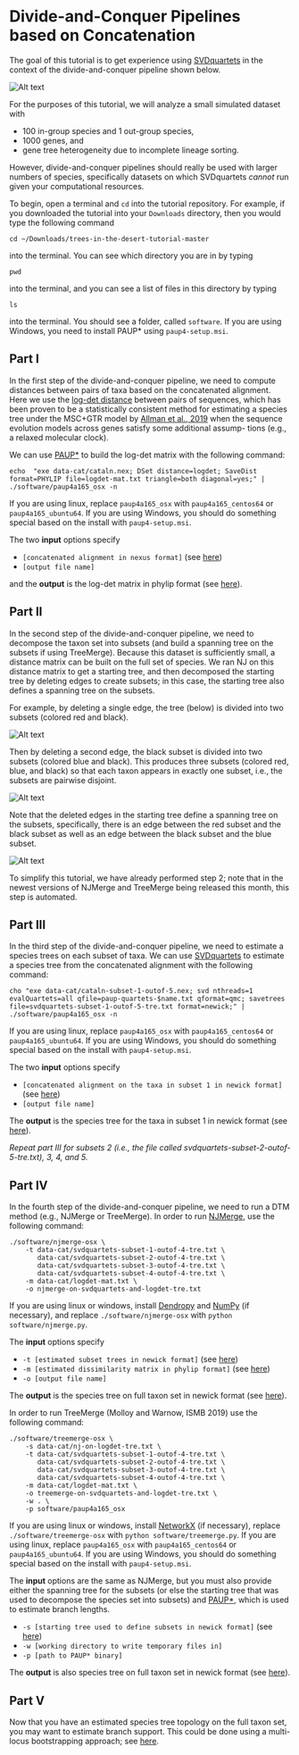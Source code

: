 Divide-and-Conquer Pipelines based on Concatenation
===================================================
The goal of this tutorial is to get experience using [SVDquartets](https://academic.oup.com/bioinformatics/article/30/23/3317/206559) in the context of the divide-and-conquer pipeline shown below.

![Alt text](images/dtm-pipeline.png)


For the purposes of this tutorial, we will analyze a small simulated dataset with 
+ 100 in-group species and 1 out-group species,
+ 1000 genes, and
+ gene tree heterogeneity due to incomplete lineage sorting.

However, divide-and-conquer pipelines should really be used with larger numbers of species, specifically datasets on which SVDquartets *cannot* run given your computational resources.


To begin, open a terminal and `cd` into the tutorial repository. For example, if you downloaded the tutorial into your `Downloads` directory, then you would type the following command
```
cd ~/Downloads/trees-in-the-desert-tutorial-master
```
into the terminal. You can see which directory you are in by typing
```
pwd
```
into the terminal, and you can see a list of files in this directory by typing
```
ls
```
into the terminal. You should see a folder, called `software`. If you are using Windows, you need to install PAUP* using `paup4-setup.msi`.


Part I
------
In the first step of the divide-and-conquer pipeline, we need to compute distances between pairs of taxa based on the concatenated alignment. Here we use the [log-det distance](https://www.sciencedirect.com/science/article/pii/0893965994900248) between pairs of sequences, which has been proven to be a statistically consistent method for estimating a species tree under the MSC+GTR model by [Allman et al., 2019](https://epubs.siam.org/doi/abs/10.1137/18M1194134) when the sequence evolution models across genes satisfy some additional assump- tions (e.g., a relaxed molecular clock). 

We can use [PAUP*](https://paup.phylosolutions.com) to build the log-det matrix with the following command:

```
echo  "exe data-cat/cataln.nex; DSet distance=logdet; SaveDist format=PHYLIP file=logdet-mat.txt triangle=both diagonal=yes;" | ./software/paup4a165_osx -n
```

If you are using linux, replace `paup4a165_osx` with `paup4a165_centos64` or `paup4a165_ubuntu64`. If you are using Windows, you should do something special based on the install with `paup4-setup.msi`.

The two **input** options specify
+ `[concatenated alignment in nexus format]` (see [here](data-cat/cataln.nex))
+ `[output file name]`

and the **output** is the log-det matrix in phylip format (see [here](data-cat/logdet-mat.txt)).


Part II
-------
In the second step of the divide-and-conquer pipeline, we need to decompose the taxon set into subsets (and build a spanning tree on the subsets if using TreeMerge). Because this dataset is sufficiently small, a distance matrix can be built on the full set of species. We ran NJ on this distance matrix to get a starting tree, and then decomposed the starting tree by deleting edges to create subsets; in this case, the starting tree also defines a spanning tree on the subsets.


For example, by deleting a single edge, the tree (below) is divided into two subsets (colored red and black).

![Alt text](images/decomp-2.png)

Then by deleting a second edge, the black subset is divided into two subsets (colored blue and black). This produces three subsets (colored red, blue, and black) so that each taxon appears in exactly one subset, i.e., the subsets are pairwise disjoint.

![Alt text](images/decomp-3.png)

Note that the deleted edges in the starting tree define a spanning tree on the subsets, specifically, there is an edge between the red subset and the black subset as well as an edge between the black subset and the blue subset.

![Alt text](images/decomp-4.png)


To simplify this tutorial, we have already performed step 2; note that in the newest versions of NJMerge and TreeMerge being released this month, this step is automated.


Part III
--------
In the third step of the divide-and-conquer pipeline, we need to estimate a species trees on each subset of taxa. We can use [SVDquartets](https://academic.oup.com/bioinformatics/article/30/23/3317/206559) to estimate a species tree from the concatenated alignment with the following command:
```
cho "exe data-cat/cataln-subset-1-outof-5.nex; svd nthreads=1 evalQuartets=all qfile=paup-quartets-$name.txt qformat=qmc; savetrees file=svdquartets-subset-1-outof-5-tre.txt format=newick;" | ./software/paup4a165_osx -n
```

If you are using linux, replace `paup4a165_osx` with `paup4a165_centos64` or `paup4a165_ubuntu64`. If you are using Windows, you should do something special based on the install with `paup4-setup.msi`.

The two **input** options specify
+ `[concatenated alignment on the taxa in subset 1 in newick format]` (see [here](data/cataln-subset-1-outof-5.nex))
+ `[output file name]`

The **output** is the species tree for the taxa in subset 1 in newick format (see [here](data-cat/svdquartets-subset-1-outof-5-tre.txt)).

*Repeat part III for subsets 2 (i.e., the file called svdquartets-subset-2-outof-5-tre.txt), 3, 4, and 5.*


Part IV
-------
In the fourth step of the divide-and-conquer pipeline, we need to run a DTM method (e.g., NJMerge or TreeMerge). In order to run [NJMerge](https://link.springer.com/chapter/10.1007%2F978-3-030-00834-5_15), use the following command:

```
./software/njmerge-osx \
    -t data-cat/svdquartets-subset-1-outof-4-tre.txt \
       data-cat/svdquartets-subset-2-outof-4-tre.txt \
       data-cat/svdquartets-subset-3-outof-4-tre.txt \
       data-cat/svdquartets-subset-4-outof-4-tre.txt \
    -m data-cat/logdet-mat.txt \
    -o njmerge-on-svdquartets-and-logdet-tre.txt
```

If you are using linux or windows, install [Dendropy](https://dendropy.org) and [NumPy](http://www.numpy.org) (if necessary), and replace `./software/njmerge-osx` with `python software/njmerge.py`.


The **input** options specify
+ `-t [estimated subset trees in newick format]` (see [here](data-cat/svdquartets-subset-1-outof-4-tre.txt))
+ `-m [estimated dissimilarity matrix in phylip format]` (see [here](data/logdet-mat.txt))
+ `-o [output file name]`

The **output** is the species tree on full taxon set in newick format (see [here](data-cat/njmerge-on-svdquartets-and-logdet-tre.txt)).

In order to run TreeMerge (Molloy and Warnow, ISMB 2019) use the following command:
```
./software/treemerge-osx \
    -s data-cat/nj-on-logdet-tre.txt \
    -t data-cat/svdquartets-subset-1-outof-4-tre.txt \
       data-cat/svdquartets-subset-2-outof-4-tre.txt \
       data-cat/svdquartets-subset-3-outof-4-tre.txt \
       data-cat/svdquartets-subset-4-outof-4-tre.txt \
    -m data-cat/logdet-mat.txt \
    -o treemerge-on-svdquartets-and-logdet-tre.txt \
    -w . \
    -p software/paup4a165_osx
```

If you are using linux or windows, install [NetworkX](https://networkx.github.io) (if necessary), replace `./software/treemerge-osx` with `python software/treemerge.py`. If you are using linux, replace `paup4a165_osx` with `paup4a165_centos64` or `paup4a165_ubuntu64`. If you are using Windows, you should do something special based on the install with `paup4-setup.msi`.

The **input** options are the same as NJMerge, but you must also provide either the spanning tree for the subsets (or else the starting tree that was used to decompose the species set into subsets) and [PAUP*](http://phylosolutions.com/paup-test/), which is used to estimate branch lengths.
+ `-s [starting tree used to define subsets in newick format]` (see [here](data-cat/nj-on-logdet-tre.txt))
+ `-w [working directory to write temporary files in]`
+ `-p [path to PAUP* binary]`

The **output** is also species tree on full taxon set in newick format (see [here](data-cat/treemerge-on-svdquartets-and-logdet-tre.txt)).


Part V
------
Now that you have an estimated species tree topology on the full taxon set, you may want to estimate branch support. This could be done using a multi-locus bootstrapping approach; see [here](https://github.com/smirarab/multi-locus-bootstrapping).
